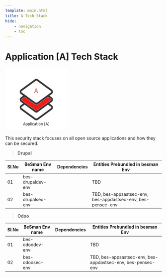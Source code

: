 ```yaml
---
template: main.html
title: A Tech Stack
hide: 
    - navigation
    - toc
---
```



<h1> Application [A] Tech Stack </h1>

<img src="./assets/images/app_logo.jpeg" alt="DO" width="200px" height="200px">
<!-- ![app tech stack](./assets/images/app_logo.jpeg) -->

This security stack focuses on all open source applications and how they can be secured.

> **Drupal**

| Sl.No  | BeSman Env name                | Dependencies                             |  Entities Prebundled in besman Env                           |
|--------|--------------------------------|------------------------------------------|--------------------------------------------------------------|
| 01     | bes-drupaldev-env              |                                          |  TBD                                                         |
| 02     | bes-drupalsec-env              |                                          |  TBD, bes-appsastsec-env, bes-appdastsec-env, bes-pensec-env |


> **Odoo**

| Sl.No  | BeSman Env name                | Dependencies                             |  Entities Prebundled in besman Env                           |
|--------|--------------------------------|------------------------------------------|--------------------------------------------------------------|
| 01     |  bes-odoodev-env               |                                          | TBD                                                          |
| 02     |  bes-odoosec-env               |                                          | TBD, bes-appsastsec-env, bes-appdastsec-env, bes-pensec-env  |